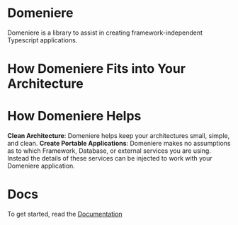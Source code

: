 # Domeniere
Domeniere is a library to assist in creating framework-independent Typescript applications.

# How Domeniere Fits into Your Architecture

# How Domeniere Helps
**Clean Architecture**: Domeniere helps keep your architectures small, simple, and clean.
**Create Portable Applications**: Domeniere makes no assumptions as to which Framework, Database, or external services you are using. Instead the details of these services can be injected to work with your Domeniere application.

# Docs
To get started, read the [Documentation](packages/domeniere/README.md)